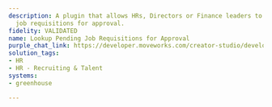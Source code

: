 ```yaml
---
description: A plugin that allows HRs, Directors or Finance leaders to fetch pending
  job requisitions for approval.
fidelity: VALIDATED
name: Lookup Pending Job Requisitions for Approval
purple_chat_link: https://developer.moveworks.com/creator-studio/developer-tools/purple-chat/?conversation=%7B%22startTimestamp%22%3A%2211%3A43+AM%22%2C%22messages%22%3A%5B%7B%22parts%22%3A%5B%7B%22richText%22%3A%22view+my+pending+job+requisitions+for+approval.%22%7D%5D%2C%22role%22%3A%22user%22%7D%2C%7B%22parts%22%3A%5B%7B%22richText%22%3A%22Sure%21+Here+are+your+pending+job+requisitions+for+approval%3A%22%7D%5D%2C%22role%22%3A%22assistant%22%7D%2C%7B%22parts%22%3A%5B%7B%22richText%22%3A%22%3Cp%3EOkay%2C+here+are+the+pending+job+requisitions+waiting+for+your+approval%3A%3C%2Fp%3E%5Cn%3Cp%3E1%EF%B8%8F%E2%83%A3+%3Cstrong%3ESoftware+Engineer%3C%2Fstrong%3E%3C%2Fp%3E%5Cn%3Cul%3E%5Cn++%3Cli%3E%3Cstrong%3EOffice+Location%3A%3C%2Fstrong%3E+Bengaluru%2C+India%3C%2Fli%3E%5Cn++%3Cli%3E%3Cstrong%3EHiring+Manager%3A%3C%2Fstrong%3E+John+Doe%3C%2Fli%3E%5Cn%3C%2Ful%3E%5Cn%3Cp%3E2%EF%B8%8F%E2%83%A3+%3Cstrong%3ESenior+Data+Scientist%3C%2Fstrong%3E%3C%2Fp%3E%5Cn%3Cul%3E%5Cn++%3Cli%3E%3Cstrong%3EOffice+Location%3A%3C%2Fstrong%3E+Bengaluru%2C+India%3C%2Fli%3E%5Cn++%3Cli%3E%3Cstrong%3EHiring+Manager%3A%3C%2Fstrong%3E+Jane+Smith%3C%2Fli%3E%5Cn%3C%2Ful%3E%22%7D%5D%2C%22role%22%3A%22assistant%22%7D%5D%7D
solution_tags:
- HR
- HR - Recruiting & Talent
systems:
- greenhouse

---
```

